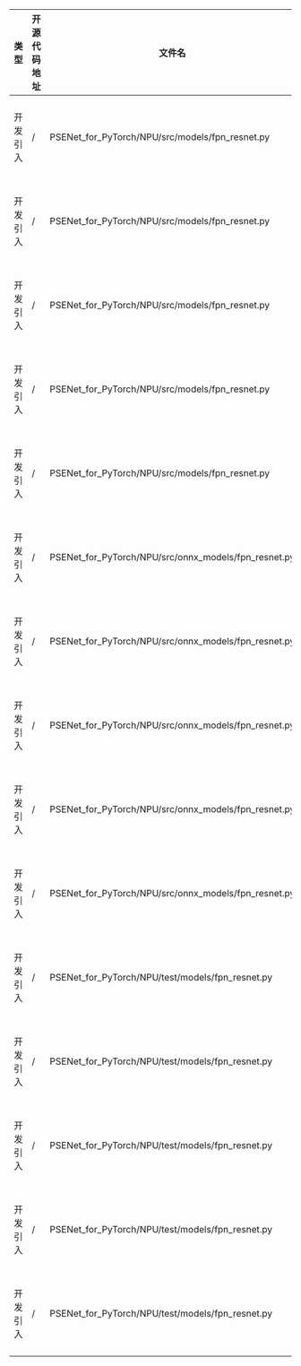 | 类型   | 开源代码地址 | 文件名                                                  | 公网IP地址/公网URL地址/域名/邮箱地址                                      | 用途说明   |
|------|--------|------------------------------------------------------|-------------------------------------------------------------|--------|
| 开发引入 | /      | PSENet_for_PyTorch/NPU/src/models/fpn_resnet.py      | https://download.pytorch.org/models/resnet18-5c106cde.pth   | 下载权重文件 |
| 开发引入 | /      | PSENet_for_PyTorch/NPU/src/models/fpn_resnet.py      | https://download.pytorch.org/models/resnet34-333f7ec4.pth   | 下载权重文件 |
| 开发引入 | /      | PSENet_for_PyTorch/NPU/src/models/fpn_resnet.py      | https://download.pytorch.org/models/resnet50-19c8e357.pth   | 下载权重文件 |
| 开发引入 | /      | PSENet_for_PyTorch/NPU/src/models/fpn_resnet.py      | https://download.pytorch.org/models/resnet101-5d3mb4d8f.pth | 下载权重文件 |
| 开发引入 | /      | PSENet_for_PyTorch/NPU/src/models/fpn_resnet.py      | https://download.pytorch.org/models/resnet152-b121ed2d.pth  | 下载权重文件 |
| 开发引入 | /      | PSENet_for_PyTorch/NPU/src/onnx_models/fpn_resnet.py | https://download.pytorch.org/models/resnet18-5c106cde.pth   | 下载权重文件 |
| 开发引入 | /      | PSENet_for_PyTorch/NPU/src/onnx_models/fpn_resnet.py | https://download.pytorch.org/models/resnet34-333f7ec4.pth   | 下载权重文件 |
| 开发引入 | /      | PSENet_for_PyTorch/NPU/src/onnx_models/fpn_resnet.py | https://download.pytorch.org/models/resnet50-19c8e357.pth   | 下载权重文件 |
| 开发引入 | /      | PSENet_for_PyTorch/NPU/src/onnx_models/fpn_resnet.py | https://download.pytorch.org/models/resnet101-5d3mb4d8f.pth | 下载权重文件 |
| 开发引入 | /      | PSENet_for_PyTorch/NPU/src/onnx_models/fpn_resnet.py | https://download.pytorch.org/models/resnet152-b121ed2d.pth  | 下载权重文件 |
| 开发引入 | /      | PSENet_for_PyTorch/NPU/test/models/fpn_resnet.py     | https://download.pytorch.org/models/resnet18-5c106cde.pth   | 下载权重文件 |
| 开发引入 | /      | PSENet_for_PyTorch/NPU/test/models/fpn_resnet.py     | https://download.pytorch.org/models/resnet34-333f7ec4.pth   | 下载权重文件 |
| 开发引入 | /      | PSENet_for_PyTorch/NPU/test/models/fpn_resnet.py     | https://download.pytorch.org/models/resnet50-19c8e357.pth   | 下载权重文件 |
| 开发引入 | /      | PSENet_for_PyTorch/NPU/test/models/fpn_resnet.py     | https://download.pytorch.org/models/resnet101-5d3mb4d8f.pth | 下载权重文件 |
| 开发引入 | /      | PSENet_for_PyTorch/NPU/test/models/fpn_resnet.py     | https://download.pytorch.org/models/resnet152-b121ed2d.pth  | 下载权重文件 |








